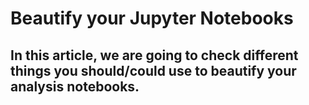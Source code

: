 # Beautify your Jupyter Notebooks

In this article, we are going to check different things you should/could use to beautify your analysis notebooks.
---

